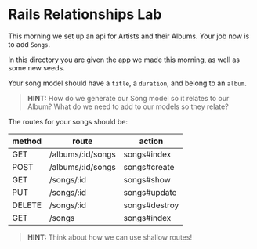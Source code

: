 # Rails Relationships Lab

This morning we set up an api for Artists and their Albums. Your job now is to add `Songs`. 

In this directory you are given the app we made this morning, as well as some new seeds. 

Your song model should have a `title`, a `duration`, and belong to an `album`.

> **HINT:** How do we generate our Song model so it relates to our Album? What do we need to add to our models so they relate?

The routes for your songs should be:

|method|route|action|
|-|-|-|
|GET|/albums/:id/songs|songs#index|
|POST|/albums/:id/songs|songs#create|
|GET|/songs/:id|songs#show|
|PUT|/songs/:id|songs#update|
|DELETE|/songs/:id|songs#destroy|
|GET|/songs|songs#index|

> **HINT:** Think about how we can use shallow routes!


